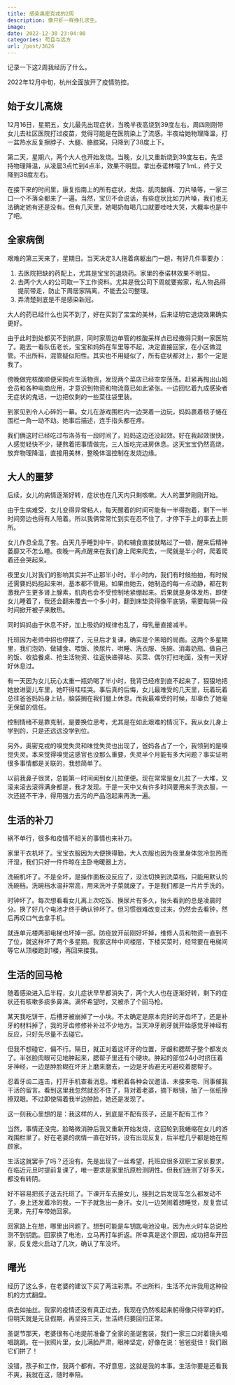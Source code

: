 ```yaml
---
title: 感染奥密克戎的2周
description: 像只虾一样挣扎求生。
image: 
date: 2022-12-30 23:04:00
categories: 苟且与远方
url: /post/3626
---
```


记录一下这2周我经历了什么。

2022年12月中旬，杭州全面放开了疫情防控。

## 始于女儿高烧

12月16日，星期五，女儿最先出现症状，当晚半夜高烧到39度左右。周四刚刚带女儿去社区医院打过疫苗，觉得可能是在医院染上了流感。半夜给她物理降温，打一盆热水反复擦脖子、大腿、胳肢窝，只降到了38度上下。

第二天，星期六，两个大人也开始发烧。当晚，女儿又重新烧到39度左右。先坚持物理降温，从凌晨3点忙到4点半，效果不明显。拿出泰诺林喂了1mL，终于又降到38度左右。

在接下来的时间里，康复指南上的所有症状，发烧、肌肉酸痛、刀片嗓等，一家三口一个不落全都来了一遍。当然，宝贝不会说话，有些症状比如刀片嗓，我们也无法确定她有还是没有。但有几天里，她喝奶每喝几口就要哇哇大哭，大概率也是中了吧。

## 全家病倒

艰难的第三天来了，星期日。当天决定3人拖着病躯出门一趟，有好几件事要办：

1. 去医院把缺的药配上，尤其是宝宝的退烧药。家里的泰诺林效果不明显。
2. 去两个大人的公司取一下工作资料。尤其是我公司下周就要搬家，私人物品得提前带走，防止下周居家隔离，不能去公司整理。
3. 弄清楚到底是不是感染新冠。

大人的药已经什么也买不到了，好在买到了宝宝的美林，后来证明它退烧效果确实更好。

由于此时到处都买不到抗原，同时家周边单管的核酸采样点已经撤得只剩一家医院了。跑去一看队伍老长，宝宝和妈妈在车里等不起，决定直接回家，在小区做混管。不出所料，混管疑似阳性。其实也不用疑似了，所有症状都对上，那个一定是我了。

傍晚做完核酸顺便采购点生活物资，发现两个菜店已经空空荡荡。赶紧再掏出山姆会员和各种电商应用，才意识到物资和物流竟已如此紧张。一边回忆着九成感染者无症状的鬼话，一边把仅剩的一些菜往袋里装。

到家见到令人心碎的一幕。女儿在游戏围栏内一边哭着一边玩，妈妈裹着毯子蜷在围栏一角一动不动。她事后描述，连手指头都在疼。

我们俩这时已经吃过布洛芬有一段时间了，妈妈这边还没起效。好在我起效很快，人感觉轻快不少，硬熬着把事情做完，三人饭吃完进房休息。这天宝宝仍然高烧，放弃物理降温，直接用美林，整晚体温控制在发烧边缘。

## 大人的噩梦

后续，女儿的病情逐渐好转，症状也在几天内只剩咳嗽。大人的噩梦刚刚开始。

由于生病难受，女儿变得异常粘人，每天醒着的时间可能有一半得抱着，剩下一半时间旁边也得有人陪着。所以我俩常常忙到实在忍不住了，才停下手上的事去上厕所。

女儿作息全乱了套。白天几乎睡到中午，奶和辅食直接就略过了一顿，醒来后精神萎靡又不怎么睡。夜晚一两点醒来在我们身上爬来爬去，一爬就是半小时，爬着爬着还会哭起来。

夜里女儿对我们的影响其实并不止那半小时。半小时内，我们有时候拍拍，有时候还需要妈妈抱起来哄，基本都不管用。如果由她去，她制造的每一点动静，都在刺激我产生更多肾上腺素，肌肉也会不受控制地紧绷起来。后果就是身体发热，即使女儿睡着了，我还会翻来覆去一个多小时，翻到床垫烫得像平底锅，需要每隔一段时间掀开被子来散热。

同时妈妈由于休息不好，加上吸奶的规律也乱了，母乳量直接减半。

托班因为老师中招也停摆了，元旦后才复课，确实是个黑暗的局面。这两个多星期里，我们泡奶、做辅食、喂饭、换尿片、哄睡、洗衣服、洗碗、消毒奶瓶、做自己的饭、收拾餐桌、抢生活物资、往返快递驿站、买菜、偶尔打扫地面，没有一天好好休息过。

有一天因为女儿玩心太重一瓶奶喝了半小时，我背已经疼到直不起来了，狠狠地把她放进婴儿车里，她吓得哇哇哭。事后真的后悔，女儿最难受的几天里，玩着玩着总往爸爸妈妈身上钻，脑袋搁在我们腿上休息。而我最难受的时候，却辜负了她毫无保留的信任。

控制情绪不是靠克制，是要换位思考，尤其是在如此艰难的情况下。我从女儿身上学到的，只是还远远没学到位。

另外，奥密克戎的嗅觉失灵和味觉失灵也出现了，爸妈各占了一个，我领到的是嗅觉失灵。本来觉得嗅觉这感官也没那么重要，失灵半个月能有多大问题？事实证明很多事情都是关联的，我想简单了。

以前我鼻子很灵，总能第一时间闻到女儿拉便便。现在常常是女儿拉了一大堆，又滚来滚去滚得满身都是，我才发现。于是一天中又有许多时间要用来手洗衣服，一次还搓不干净，得用强力去污的产品泡起来再洗一遍。

## 生活的补刀

祸不单行，很多和疫情不相关的事情也来补刀。

家里干衣机坏了。宝宝衣服因为大便换得勤，大人衣服也因为夜里身体忽冷忽热而汗湿，我们只好一件件晾在主卧电暖器上方。

洗碗机坏了。不是全坏，是操作面板没反应了，没法切换到洗菜档，只能用默认的洗碗档。洗碗档水温非常高，用来洗叶子菜就废了。于是我们都是一片片手洗的。

时钟坏了。每次想看看女儿离上次吃饭、换尿片有多久，抬头看到的总是凌晨时分。换了好几个电池才终于确认钟坏了。但习惯很难改变过来，仍然会去看钟，然后再叹口气去拿手机。

就连单元楼两部电梯也坏掉一部。防疫放开前刚好坏掉，维修人员和物资一直到不了位，就这样坏了两个多星期。我家这种中间楼层，下楼买菜时，经常要在电梯间等它从顶楼跑到1楼，再回来接我。

## 生活的回马枪

随着感染进入后半程，女儿症状早早都消失了，两个大人也在逐渐好转，剩下的症状还有咳嗽多痰多鼻涕。满怀希望时，又被杀了个回马枪。

某天我吃饼干，后槽牙被崩掉了一小块。不太确定是原本完好的牙齿坏了，还是补牙的材料掉了，我的牙齿修修补补过不少地方。当天冲牙刷牙就开始感觉牙神经有反应，只好先尽量不去碰它。

但我不想碰它，偏不行。隔日，就正对着这坏牙的位置，牙龈和腮帮子整个都发炎了。半张脸肉眼可见地肿起来，腮帮子里还有个硬块。肿起的部位24小时挤压着牙神经，一边是肿脸糊在坏牙上磨来磨去，一边是牙齿避无可避咬着腮帮子。

忍着牙齿二连击，打开手机查看消息。堆积着各种会议邀请、未接来电、同事催我干活的留言。看到这里我忽然就忍不住了，背对着老婆，摘下眼镜，抽了一张纸擦擦双眼。不过即使隔着我半边肿脸，她还是发现了。

这一刻我心里想的是：我这样的人，到底是不配有孩子，还是不配有工作？

当然，事情还没完。脸略微消肿后我又重新开始发烧，这回轮到我蜷缩在女儿的游戏围栏里了。好在老婆的病情一直在好转，没有出现反复，后半程几乎都是她在照顾家。

生活这就罢手了吗？还没有。先是出现了一丝希望，托班应很多双职工家长要求，在临近元旦时提前复课了，唯一要求是家里抗原检测阴性。但我们连测了好多天，都没有转阴。

好不容易把孩子送去托班了。下课开车去接女儿，接到之后发现车怎么都发动不了，身上还发着冷的我，一下子就急出一身汗。女儿一边哭闹着想睡觉，反复尝试无果，先打车带她回家。

回家路上在想，哪里出问题了。想到可能是车钥匙电池没电，因为点火时车总说检测不到钥匙。回家换了电池，立马再打车折返。所幸真是这个原因，成功把车开回家，反复熄火启动了几次，确认了车没坏。

## 曙光

经历了这么多，在老婆的建议下买了两注彩票。不出所料，生活不允许我用这种投机的方式翻盘。

病去如抽丝。我家的疫情还没有真正过去，我现在仍然咳起来躬得像只待宰的虾。但明天就是元旦假期，再坚持三天，生活终归要回归正常。

圣诞节那天，老婆很有心地提前准备了全家的圣诞套装，我们一家三口对着镜头唱唱跳跳。在一张照片里，女儿满脸严肃，眼神坚定，好像在说：爸爸挺住！我们跟它们拼了！

没错，孩子和工作，我两个都有。不好意思，这就是我的本事。生活你要是还看我不爽，我就在这，随时奉陪。
